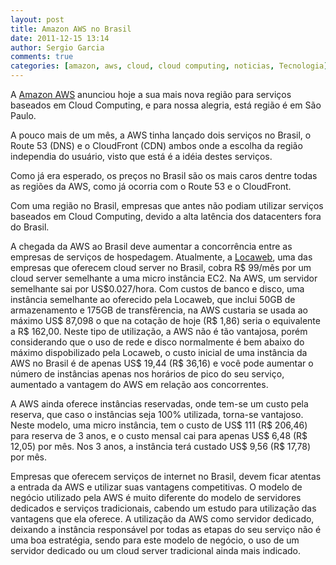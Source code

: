 ```yaml
---
layout: post
title: Amazon AWS no Brasil
date: 2011-12-15 13:14
author: Sergio Garcia
comments: true
categories: [amazon, aws, cloud, cloud computing, noticias, Tecnologia]
---
```

<p>A <a href="http://aws.amazon.com/pt">Amazon AWS</a> anunciou hoje a sua mais nova região para serviços baseados em Cloud Computing, e para nossa alegria, está região é em São Paulo.</p>
<p>A pouco mais de um mês, a AWS tinha lançado dois serviços no Brasil, o Route 53 (DNS) e o CloudFront (CDN) ambos onde a escolha da região independia do usuário, visto que está é a idéia destes serviços.</p>
<p>Como já era esperado, os preços no Brasil são os mais caros dentre todas as regiões da AWS, como já ocorria com o Route 53 e o CloudFront.</p>
<!--more-->
<p>Com uma região no Brasil, empresas que antes não podiam utilizar serviços baseados em Cloud Computing, devido a alta latência dos datacenters fora do Brasil.</p>
<p>A chegada da AWS ao Brasil deve aumentar a concorrência entre as empresas de serviços de hospedagem. Atualmente, a <a href="http://www.locaweb.com.br/produtos/cloud-server/precos.html">Locaweb</a>, uma das empresas que oferecem cloud server no Brasil, cobra R$ 99/mês por um cloud server semelhante a uma micro instância EC2. Na AWS, um servidor semelhante sai por US$0.027/hora. Com custos de banco e disco, uma instância semelhante ao oferecido pela Locaweb, que inclui 50GB de armazenamento e 175GB de transfêrencia, na AWS custaria se usada ao máximo US$ 87,098 o que na cotação de hoje (R$ 1,86) seria o equivalente a R$ 162,00. Neste tipo de utilização, a AWS não é tão vantajosa, porém considerando que o uso de rede e disco normalmente é bem abaixo do máximo dispobilizado pela Locaweb, o custo inicial de uma instância da AWS no Brasil é de apenas US$ 19,44 (R$ 36,16) e você pode aumentar o número de instâncias apenas nos horários de pico do seu serviço, aumentado a vantagem do AWS em relação aos concorrentes.</p>
<p>A AWS ainda oferece instâncias reservadas, onde tem-se um custo pela reserva, que caso o instâncias seja 100% utilizada, torna-se vantajoso. Neste modelo, uma micro instância, tem o custo de US$ 111 (R$ 206,46) para reserva de 3 anos, e o custo mensal cai para apenas US$ 6,48 (R$ 12,05) por mês. Nos 3 anos, a instância terá custado US$ 9,56 (R$ 17,78) por mês.</p>
<p>Empresas que oferecem serviços de internet no Brasil, devem ficar atentas a entrada da AWS e utilizar suas vantagens competitivas. O modelo de negócio utilizado pela AWS é muito diferente do modelo de servidores dedicados e serviços tradicionais, cabendo um estudo para utilização das vantagens que ela oferece. A utilização da AWS como servidor dedicado, deixando a instância responsável por todas as etapas do seu serviço não é uma boa estratégia, sendo para este modelo de negócio, o uso de um servidor dedicado ou um cloud server tradicional ainda mais indicado.</p>
